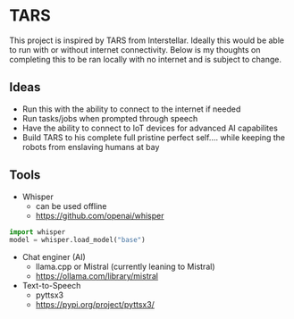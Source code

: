 # TARS
This project is inspired by TARS from Interstellar. Ideally this would be able to run with or without internet connectivity. Below is my thoughts on completing this to be ran locally with no internet and is subject to change.

## Ideas
- Run this with the ability to connect to the internet if needed
- Run tasks/jobs when prompted through speech
- Have the ability to connect to IoT devices for advanced AI capabilites
- Build TARS to his complete full pristine perfect self.... while keeping the robots from enslaving humans at bay


## Tools
- Whisper
  - can be used offline
  - https://github.com/openai/whisper
```Python
import whisper 
model = whisper.load_model("base")
```
- Chat enginer (AI)
  - llama.cpp or Mistral (currently leaning to Mistral)
  - https://ollama.com/library/mistral
- Text-to-Speech
  - pyttsx3
  - https://pypi.org/project/pyttsx3/
